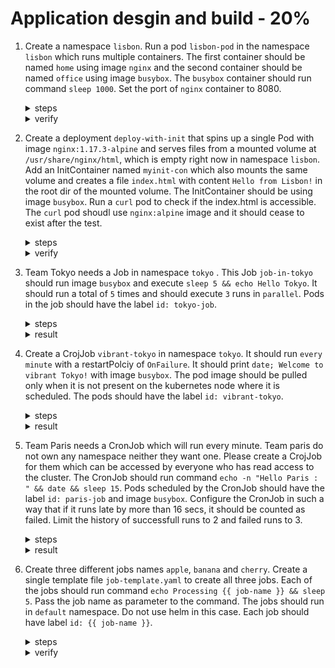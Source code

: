 # Application desgin and build - 20%

1. Create a namespace `lisbon`. Run a pod `lisbon-pod` in the namespace `lisbon` which runs multiple containers. The first container should be named `home` using image `nginx` and the second container should be named `office` using image `busybox`. The `busybox` container should run command `sleep 1000`. Set the port of `nginx` container to 8080.

    <details><summary>steps</summary>
    <p>

    ```bash
    kubectl create ns lisbon
    ```

    </p>
    Genrate basic pod yaml in the namespace `lisbon`.
    <p>

    ```bash
    kubectl run lisbon-pod --image=nginx --port=8080 --namespace=lisbon --dry-run=client -o yaml > lisbon-pod.yaml
    ```

    </p>
    Edit yaml for the pod to add the second container.
    <p>

    ```yaml
    apiVersion: v1
    kind: Pod
    metadata:
      creationTimestamp: null
      labels:
        run: lisbon-pod
      name: lisbon-pod
      namespace: lisbon
    spec:
      containers:
      - image: nginx 
        name: home
        ports:
        - containerPort: 8080
        resources: {}
      - image: busybox
        name: office 
        command: ["/bin/sh", "-c", "sleep 1000"]
      dnsPolicy: ClusterFirst
      restartPolicy: Always
    ```

    </p>
    Apply the pod yaml.
    <p>

    ```bash
    kubectl apply -f lisbon-pod.yaml
    ```

    </p>
    </details>

    <details><summary>verify</summary>
    <p>

    ```json
    kubectl get po lisbon-pod -n lisbon -o jsonpath-as-json={.spec.containers[*]}
    [
        {
            "image": "nginx",
            "imagePullPolicy": "Always",
            "name": "home",
            "ports": [
                {
                    "containerPort": 8080,
                    "protocol": "TCP"
                }
            ],
            "resources": {},
            "terminationMessagePath": "/dev/termination-log",
            "terminationMessagePolicy": "File",
            "volumeMounts": [
                {
                    "mountPath": "/var/run/secrets/kubernetes.io/serviceaccount",
                    "name": "kube-api-access-c9hp6",
                    "readOnly": true
                }
            ]
        },
        {
            "command": [
                "/bin/sh",
                "-c",
                "sleep 1000"
            ],
            "image": "busybox",
            "imagePullPolicy": "Always",
            "name": "office",
            "resources": {},
            "terminationMessagePath": "/dev/termination-log",
            "terminationMessagePolicy": "File",
            "volumeMounts": [
                {
                    "mountPath": "/var/run/secrets/kubernetes.io/serviceaccount",
                    "name": "kube-api-access-c9hp6",
                    "readOnly": true
                }
            ]
        }
    ]
    ```

    </p>
    </details>

2. Create a deployment `deploy-with-init` that spins up a single Pod with image `nginx:1.17.3-alpine` and serves files from a mounted volume at `/usr/share/nginx/html`, which is empty right now in namespace `lisbon`. Add an InitContainer named `myinit-con` which also mounts the same volume and creates a file `index.html` with content `Hello from Lisbon!` in the root dir of the mounted volume. The InitContainer should be using image `busybox`. Run a `curl` pod to check if the index.html is accessible. The `curl` pod shoudl use `nginx:alpine` image and it should cease to exist after the test.

    <details><summary>steps</summary>
    Genrate basic deployment yaml in the namespace `lisbon`.
    <p>

    ```bash
    kubectl create deploy deploy-with-init --image=nginx:1.17.3-alpine --namespace=lisbon --dry-run=client -o yaml > deploy-with-init.yaml
    ```

    </p>
    Edit yaml for the pod to add the init container and the volume mapping.
    <p>

    ```yaml
    apiVersion: apps/v1
    kind: Deployment
    metadata:
      creationTimestamp: null
      labels:
        app: deploy-with-init
      name: deploy-with-init
      namespace: lisbon
    spec:
      replicas: 1
      selector:
        matchLabels:
          app: deploy-with-init
      strategy: {}
      template:
        metadata:
          creationTimestamp: null
          labels:
            app: deploy-with-init
        spec:
          initContainers:
          - name: myinit-con
            image: busybox
            command:
            - /bin/sh
            - -c
            - echo 'Hello from Lisbon!' > /tmp/foo/index.html
            volumeMounts:
            - name: vol
              mountPath: /tmp/foo
          containers:
          - image: nginx:1.17.3-alpine
            name: nginx
            resources: {}
            volumeMounts:
            - name: vol
              mountPath: /usr/share/nginx/html
          volumes:
          - name: vol
            emptyDir: {}
    ```

    </p>
    Apply the deploy-with-init.yaml.
    <p>

    ```bash
    kubectl apply -f deploy-with-init.yaml
    ```

    </p>
    Get the pod IP of the pod run by deployment and then run curl pod to verify the index.html is accessible.
    <p>

    ```bash
    kubectl run curl -it --rm --image=nginx:alpine --restart=Never -n lisbon -- /bin/sh -c 'curl -I http://172.17.0.6'
    ```

    </details>

    <details><summary>verify</summary>
    <p>

    ```bash
    [11:38 PM IST 05.10.2021 ☸ 127.0.0.1:51368 📁 CKAD-TheHardWay ❱ master ▲]
    ┗━ ॐ  kubectl get po -n lisbon -o wide
    NAME                               READY   STATUS    RESTARTS         AGE     IP            NODE       NOMINATED NODE   READINESS GATES
    deploy-with-init-b74c59b7d-h85dz   1/1     Running   0                2m18s   172.17.0.6    minikube   <none>           <none>
    ```

    </p>
    Verify if init container was created and the index.html is written.
    <p>

    ```json
    kubectl get po -n lisbon deploy-with-init-b74c59b7d-h85dz -o jsonpath-as-json={.spec.initContainers[*]}
    [
        {
            "command": [
                "/bin/sh",
                "-c",
                "echo 'Hello from Lisbon!' \u003e /tmp/foo/index.html"
            ],
            "image": "busybox",
            "imagePullPolicy": "Always",
            "name": "myinit-con",
            "resources": {},
            "terminationMessagePath": "/dev/termination-log",
            "terminationMessagePolicy": "File",
            "volumeMounts": [
                {
                    "mountPath": "/tmp/foo",
                    "name": "vol"
                },
                {
                    "mountPath": "/var/run/secrets/kubernetes.io/serviceaccount",
                    "name": "kube-api-access-vgj9k",
                    "readOnly": true
                }
            ]
        }
    ]
    ```

    </p>
    Running the curl pod.
    <p>

    ```text
    kubectl run curl -it --rm --image=nginx:alpine --restart=Never -n lisbon -- /bin/sh -c 'curl -I http://172.17.0.6'
    HTTP/1.1 200 OK
    Server: nginx/1.17.3
    Date: Tue, 05 Oct 2021 18:09:26 GMT
    Content-Type: text/html
    Content-Length: 19
    Last-Modified: Tue, 05 Oct 2021 18:06:39 GMT
    Connection: keep-alive
    ETag: "615c942f-13"
    Accept-Ranges: bytes

    pod "curl" deleted
    ```

    </p>
    <p>

    ```text
    kubectl run curl -it --rm --image=nginx:alpine --restart=Never -n lisbon -- /bin/sh -c 'curl  http://172.17.0.6'
    Hello from Lisbon!
    pod "curl" deleted
    ```

    </p>
    </details>

3. Team Tokyo needs a Job in namespace `tokyo` . This Job `job-in-tokyo` should run image `busybox` and execute `sleep 5 && echo Hello Tokyo`. It should run a total of `5` times and should execute `3` runs in `parallel`. Pods in the job should have the label `id: tokyo-job`.

    <details><summary>steps</summary>
    Create basic job yaml.
    <p>

    ```bash
    kubectl create job job-in-tokyo --image=busybox --namespace=tokyo --dry-run=client -o yaml -- /bin/sh -c "sleep 5 && echo Hello Tokyo" > job-in-tokyo.yaml
    ```

    </p>
    Modify job settings.
    <p>

    ```yaml
    apiVersion: batch/v1
    kind: Job
    metadata:
      name: job-in-tokyo
      namespace: tokyo
    spec:
      completions: 5
      parallelism: 3
      template:
        metadata:
          labels:
            id: tokyo-job
        spec:
          containers:
          - image: busybox
            name: job-in-tokyo
            command:
            - sh
            - -c
            - sleep 5 && echo Hello Tokyo
            resources: {}
          restartPolicy: Never
    ```

    </p>
    Apply the job yaml.
    <p>

    ```bash
    kubectl apply -f job-in-tokyo.yaml
    ```

    </p>
    </details>

    <details><summary>result</summary>
    <p>

    ```text
    kg po -n tokyo
    NAME                                READY   STATUS    RESTARTS   AGE
    job-in-tokyo--1-c6gc6               1/1     Running   0          12s
    ```

    </p>
    <p>

    ```text
    ┗━ ॐ  kd job job-in-tokyo -n tokyo
    Name:             job-in-tokyo
    Namespace:        tokyo
    Selector:         controller-uid=dee9e531-a901-4eb4-92c3-347dbc26031d
    Labels:           controller-uid=dee9e531-a901-4eb4-92c3-347dbc26031d
                    job-name=job-in-tokyo
    Annotations:      <none>
    Parallelism:      3
    Completions:      5
    Completion Mode:  NonIndexed
    Start Time:       Mon, 04 Oct 2021 22:32:22 +0530
    Pods Statuses:    1 Running / 3 Succeeded / 0 Failed
    Pod Template:
    Labels:  controller-uid=dee9e531-a901-4eb4-92c3-347dbc26031d
            job-name=job-in-tokyo
    Containers:
    job-in-tokyo:
        Image:      busybox
        Port:       <none>
        Host Port:  <none>
        Command:
        /bin/sh
        -c
        sleep 5 && echo Hello Tokyo
        Environment:  <none>
        Mounts:       <none>
    Volumes:        <none>
    ```

    </p>
    </details>

4. Create a CrojJob `vibrant-tokyo` in namespace `tokyo`. It should run `every minute` with a restartPolciy of `OnFailure`. It should print `date; Welcome to vibrant Tokyo!` with image `busybox`. The pod image should be pulled only when it is not present on the kubernetes node where it is scheduled. The pods should have the label `id: vibrant-tokyo`.

    <details><summary>steps</summary>
    Create basic job yaml in tokyo namespace.
    <p>

    ```bash
    kubectl create cj vibrant-tokyo --image=busybox --namespace=tokyo --dry-run=client -o yaml --schedule="*/1 * * * *" --  /bin/sh -c 'date; echo Welcome to vibrant Tokyo!'> vibrant-tokyo.yaml
    ```
    </p>
    Modify job settings.
    <p>

    ```yaml
    apiVersion: batch/v1
    kind: CronJob
    metadata:
      name: vibrant-tokyo
      namespace: tokyo
    spec:
      jobTemplate:
        metadata:
          name: vibrant-tokyo
        spec:
          template:
            metadata:
              labels:
                id: vibrant-tokyo
            spec:
              containers:
              - command:
                - /bin/sh
                - -c
                - date; echo Welcome to vibrant Tokyo!
                image: busybox
                imagePullPolicy: IfNotPresent
                name: vibrant-tokyo
                resources: {}
              restartPolicy: OnFailure
      schedule: '*/1 * * * *'
    ```
    </p>
    Apply the job vibrant-tokyo.yaml.
    <p>

    ```bash
    kubectl apply -f vibrant-tokyo.yaml
    ```
    </p>
    </details>

    <details><summary>result</summary>
    <p>

    ```bash
    [09:26 AM IST 07.10.2021 ☸ 127.0.0.1:51368 📁 CKAD-TheHardWay ❱ master ▲]
    ┗━ ॐ  kubectl get cj -n tokyo
    NAME            SCHEDULE      SUSPEND   ACTIVE   LAST SCHEDULE   AGE
    vibrant-tokyo   */1 * * * *   False     1        41s             4m49s
    ```
    </p>
    Check the pods.
    <p>

    ```bash
    kubectl get po -n tokyo
    NAME                              READY   STATUS      RESTARTS   AGE
    vibrant-tokyo-27226314--1-mfnc8   0/1     Completed   0          11s
    vibrant-tokyo-27226315--1-bx7cj   0/1     Completed   0          30s
    vibrant-tokyo-27226316--1-bj8hw   0/1     Completed   0          40s
    ```
    </p>
    Check the logs.
    <p>

    ```bash
    [09:26 AM IST 07.10.2021 ☸ 127.0.0.1:51368 📁 CKAD-TheHardWay ❱ master ▲]
    ┗━ ॐ  kubectl logs vibrant-tokyo-27226314--1-mfnc8 -n tokyo
    Thu Oct  7 03:56:30 UTC 2021
    Welcome to vibrant Tokyo!
    ```
    </p>
    </details>

5. Team Paris needs a CronJob which will run every minute. Team paris do not own any namespace neither they want one. Please create a CrojJob for them which can be accessed by everyone who has read access to the cluster. The CronJob should run command `echo -n "Hello Paris : " && date && sleep 15`. Pods scheduled by the CronJob should have the label `id: paris-job` and image `busybox`. Configure the CronJob in such a way that if it runs late by more than 16 secs, it should be counted as failed. Limit the history of successfull runs to 2 and failed runs to 3.

    <details><summary>steps</summary>
    Create basic cronjob yaml.
    <p>

    ```bash
    kubectl create cronjob job-in-paris --image=busybox --schedule="0 * * * *" --dry-run=client -o yaml -- /bin/sh -c 'echo -n "Hello Paris : " && date && sleep 15' > cronjob-in-paris.yaml
    ```

    </p>
    Modify job settings.
    <p>

    ```yaml
    apiVersion: batch/v1
    kind: CronJob
    metadata:
      name: job-in-paris
    spec:
      startingDeadlineSeconds: 15
      successfulJobsHistoryLimit: 2
      failedJobsHistoryLimit: 3
      jobTemplate:
        metadata:
          name: job-in-paris
        spec:
          template:
            metadata:
              labels:
                id: paris-job
            spec:
              containers:
              - command:
                - /bin/sh
                - -c
                - 'echo -n "Hello Paris : " && date && sleep 15'
                image: busybox
                name: job-in-paris
                resources: {}
              restartPolicy: OnFailure
      schedule: "*/1 * * * *"
    ```

    </p>
    Apply the job yaml.
    <p>

    ```bash
    kubectl apply -f cronjob-in-paris.yaml
    ```

    </p>
    </details>

    <details><summary>result</summary>
    <p>

    ```bash
    kubectl get cj
    NAME           SCHEDULE      SUSPEND   ACTIVE   LAST SCHEDULE   AGE
    job-in-paris   */1 * * * *   False     0        36s             10m
    ```

    </p>
    <p>

    ```text
    kubectl get po -l id=paris-job
    NAME                             READY   STATUS      RESTARTS      AGE
    job-in-paris-27224153--1-8dtvc   0/1     Completed   0             2m10s
    job-in-paris-27224154--1-szkmp   0/1     Completed   0             70s
    job-in-paris-27224155--1-6fm8r   1/1     Running     0             10s
    ```

    </p>
    <details>

6. Create three different jobs names `apple`, `banana` and `cherry`. Create a single template file `job-template.yaml` to create all three jobs. Each of the jobs should run command `echo Processing {{ job-name }} && sleep 5`. Pass the job name as parameter to the command. The jobs should run in `default` namespace. Do not use helm in this case. Each job should have label `id: {{ job-name }}`.

    <details><summary>steps</summary>
    Create the template file using helm
    <p>

      ```yaml
      apiVersion: batch/v1
      kind: Job
      metadata:
        name: $ITEM
        labels:
          id: $ITEM
      spec:
        template:
          metadata:
            name: jobexample
            labels:
              jobgroup: jobexample
          spec:
            containers:
            - name: c
              image: busybox
              command: ["sh", "-c", "echo Processing item $ITEM && sleep 5"]
            restartPolicy: Never
      ```

      </p>
      Generate the job yaml files.
      <p>

      ```bash
      mkdir ./jobs
      for i in apple banana cherry
      do
        cat job-tmpl.yaml | sed "s/\$ITEM/$i/" > ./jobs/job-$i.yaml
      done
      ```

      </p>
      Check the job yaml files generated.
      <p>

      ```bash
      ls ./jobs
      job-apple.yaml
      job-banana.yaml
      job-cherry.yaml
      ```

      </p>
      Apply the job yaml files.
      <p>

      ```bash
      kubectl apply -f ./jobs
      ```

      </p>
      </details>

      <details><summary>verify</summary>
      <p>

      ```bash
      [11:15 PM IST 06.10.2021 ☸ 127.0.0.1:51368 📁 CKAD-TheHardWay ❱ master ▲]
      ┗━ ॐ  for i in apple banana cherry; do cat jobs.yaml | sed "s/\$ITEM/$i/" > ./jobs/job-$i.yaml; done
      [11:15 PM IST 06.10.2021 ☸ 127.0.0.1:51368 📁 CKAD-TheHardWay ❱ master ▲]
      ┗━ ॐ  ls ./jobs
      job-apple.yaml job-banana.yaml job-cherry.yaml
      ```

      </p>

      <p>

      ```bash
      [11:15 PM IST 06.10.2021 ☸ 127.0.0.1:51368 📁 CKAD-TheHardWay ❱ master ▲]
      ┗━ ॐ  kubectl apply -f ./jobs
      job.batch/apple created
      job.batch/banana created
      job.batch/cherry created
      ```

      </p>
      <p>

      ```text
      [11:16 PM IST 06.10.2021 ☸ 127.0.0.1:51368 📁 CKAD-TheHardWay ❱ master ▲]
      ┗━ ॐ  kubectl get po
      NAME                             READY   STATUS      RESTARTS      AGE
      apple--1-rn87q                   0/1     Completed   0             27s
      banana--1-smhmb                  0/1     Completed   0             27s
      cherry--1-4vf4k                  0/1     Completed   0             27s
      ```

      </p>
      Check logs for each job.
      <p>

      ```bash
      [11:16 PM IST 06.10.2021 ☸ 127.0.0.1:51368 📁 CKAD-TheHardWay ❱ master ▲]
      ┗━ ॐ  kubectl logs banana--1-smhmb
      Processing item banana
      ```

      </p>
      </details>
